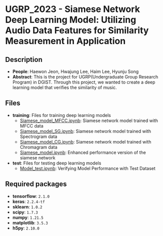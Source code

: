 # UGRP_2023 - Siamese Network Deep Learning Model: Utilizing Audio Data Features for Similarity Measurement in Application

## Description
- **People**: Haewon Jeon, Hwajung Lee, Haim Lee, Hyunju Song
- **Abstract**: This is the project for UGRP(Undergraduate Group Research Program) in DGIST. Through this project, we wanted to create a deep learning model that verifies the similarity of music.

## Files

- **training**: Files for training deep learning models
  - [Siamese_model_MFCC.ipynb](training/Siamese_model_MFCC.ipynb): Siamese network model trained with MFCC data
  - [Siamese_model_SG.ipynb](training/Siamese_model_SG.ipynb): Siamese network model trained with Spectrogram data
  - [Siamese_model_CG.ipynb](training/Siamese_model_CG.ipynb): Siamese network model trained with Chromagram data
  - [Siamese_model.ipynb](training/Siamese_model.ipynb): Enhanced performance version of the siamese network
- **test**: Files for testing deep learning models
  - [Model_test.ipynb](test/Model_test.ipynb): Verifying Model Performance with Test Dataset

## Required packages
- **tensorflow**: ```2.1.0```
- **keras**: ```2.2.4-tf```
- **sklearn**: ```1.0.2```
- **scipy**: ```1.7.3```
- **numpy**: ```1.21.5```
- **matplotlib**: ```3.5.3```
- **h5py**: ```2.10.0```
